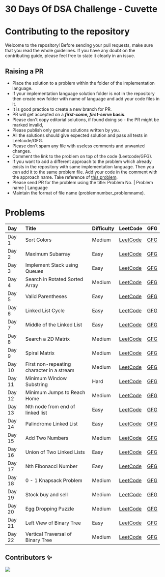 # 30 Days Of DSA Challenge - Cuvette

# Contributing to the repository

Welcome to the repository! Before sending your pull requests, make sure that you read the whole guidelines. If you have any doubt on the contributing guide, please feel free to state it clearly in an issue.

## Raising a PR

- Place the solution to a problem within the folder of the implementation language.
- If your implementation language solution folder is not in the repository then create new folder with name of language and add your code files in it. 
-  It is good practice to create a new branch for PR.
- PR will get accepted on a **_first-come, first-serve_ basis**.
- Please don't copy editorial solutions, if found doing so - the PR might be marked invalid,
- Please publish only genuine solutions written by you.
- All the solutions should give expected solution and pass all tests in Leetcode/GFG.
- Please don't spam any file with useless comments and unwanted changes.
- Comment the link to the problem on top of the code (Leetcode/GFG).
- If you want to add a different approach to the problem which already exists in the repository with same implementation language. Then you can add it to the same problem file. Add your code in the comment with the approach name. Take reference of [this problem](Python/02_Maximum%20Subarray.py).
- Please send PR for the problem using the title: Problem No. | Problem name | Language
- Maintain the format of file name (problemnumber_problemname).


# Problems
| Day | Title | Difficulty | LeetCode | GFG
|:---|:---|:---|:---|:---|
| Day 1 | Sort Colors | Medium | [LeetCode](https://leetcode.com/problems/sort-colors/) | [GFG](https://practice.geeksforgeeks.org/problems/sort-an-array-of-0s-1s-and-2s4231/1)
| Day 2 | Maximum Subarray | Easy | [LeetCode](https://leetcode.com/problems/maximum-subarray/) | [GFG](https://practice.geeksforgeeks.org/problems/maximum-sub-array5443/1)
| Day 3 | Implement Stack using Queues | Easy | [LeetCode](https://leetcode.com/problems/implement-stack-using-queues/) | [GFG](https://practice.geeksforgeeks.org/problems/stack-using-two-queues/1)
| Day 4 | Search in Rotated Sorted Array | Medium | [LeetCode](https://leetcode.com/problems/search-in-rotated-sorted-array/) | [GFG](https://practice.geeksforgeeks.org/problems/search-in-a-rotated-array4618/1)
| Day 5 | Valid Parentheses | Easy | [LeetCode](https://leetcode.com/problems/valid-parentheses/) | [GFG](https://practice.geeksforgeeks.org/problems/parenthesis-checker2744/1)
| Day 6 | Linked List Cycle | Easy | [LeetCode](https://leetcode.com/problems/linked-list-cycle/) | [GFG](https://practice.geeksforgeeks.org/problems/detect-loop-in-linked-list/1)
| Day 7 | Middle of the Linked List | Easy | [LeetCode](https://leetcode.com/problems/middle-of-the-linked-list/) | [GFG](https://practice.geeksforgeeks.org/problems/finding-middle-element-in-a-linked-list/1)
| Day 8 | Search a 2D Matrix | Medium | [LeetCode](https://leetcode.com/problems/search-a-2d-matrix/) | [GFG](https://practice.geeksforgeeks.org/problems/search-in-a-matrix-1587115621/1)
| Day 9 | Spiral Matrix | Medium | [LeetCode](https://leetcode.com/problems/spiral-matrix/description/) | [GFG](https://practice.geeksforgeeks.org/problems/spirally-traversing-a-matrix-1587115621/1)
| Day 10 | First non-repeating character in a stream | Medium | [LeetCode](#) | [GFG](https://practice.geeksforgeeks.org/problems/first-non-repeating-character-in-a-stream1216/1)
| Day 11 | Minimum Window Substring | Hard | [LeetCode](https://leetcode.com/problems/minimum-window-substring/) | [GFG](https://practice.geeksforgeeks.org/problems/smallest-window-in-a-string-containing-all-the-characters-of-another-string-1587115621/1)
| Day 12 | Minimum Jumps to Reach Home | Medium | [LeetCode](https://leetcode.com/problems/minimum-jumps-to-reach-home/) | [GFG](https://practice.geeksforgeeks.org/problems/minimum-number-of-jumps-1587115620/1)
| Day 13 | Nth node from end of linked list | Easy | [LeetCode](#) | [GFG](https://practice.geeksforgeeks.org/problems/nth-node-from-end-of-linked-list/1)
| Day 14 | Palindrome Linked List | Easy | [LeetCode](https://leetcode.com/problems/palindrome-linked-list/description/) | [GFG](https://practice.geeksforgeeks.org/problems/check-if-linked-list-is-pallindrome/1)
| Day 15 | Add Two Numbers | Medium | [LeetCode](https://leetcode.com/problems/add-two-numbers/) | [GFG](https://practice.geeksforgeeks.org/problems/add-two-numbers-represented-by-linked-lists/1)
| Day 16 | Union of Two Linked Lists | Easy | [LeetCode](#) | [GFG](https://practice.geeksforgeeks.org/problems/union-of-two-linked-list/1)
| Day 17 | Nth Fibonacci Number | Easy | [LeetCode](https://leetcode.com/problems/fibonacci-number/) | [GFG](https://practice.geeksforgeeks.org/problems/nth-fibonacci-number1335/1)
| Day 18 | 0 - 1 Knapsack Problem | Medium | [LeetCode](#) | [GFG](https://practice.geeksforgeeks.org/problems/0-1-knapsack-problem0945/1)
| Day 19 | Stock buy and sell | Medium | [LeetCode](#) | [GFG](https://practice.geeksforgeeks.org/problems/stock-buy-and-sell-1587115621/1)
| Day 20 | Egg Dropping Puzzle | Medium | [LeetCode](#) | [GFG](https://practice.geeksforgeeks.org/problems/egg-dropping-puzzle-1587115620/1)
| Day 21 | Left View of Binary Tree | Easy | [LeetCode](#) | [GFG](https://practice.geeksforgeeks.org/problems/left-view-of-binary-tree/1)
| Day 22 | Vertical Traversal of Binary Tree | Medium | [LeetCode](#) | [GFG](https://practice.geeksforgeeks.org/problems/print-a-binary-tree-in-vertical-order/1)

## Contributors ✨


<a href="https://github.com/Rushijaviya/30DaysOfDSAChallenge_cuvette/graphs/contributors">
  <img src="https://contrib.rocks/image?repo=Rushijaviya/30DaysOfDSAChallenge_cuvette" />
</a>
